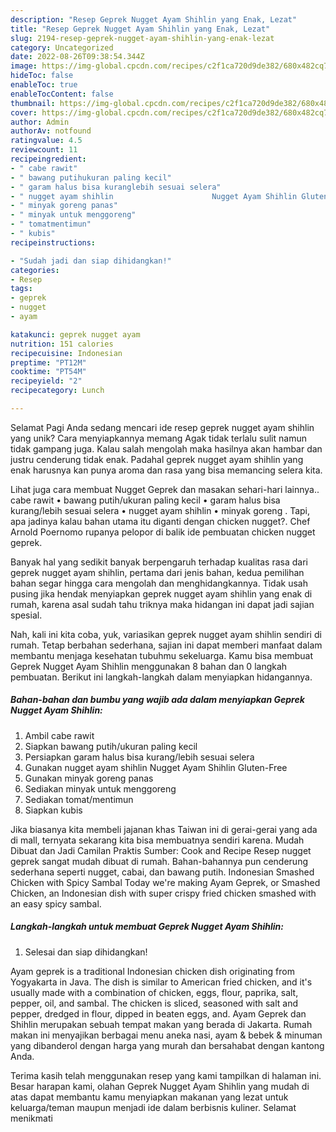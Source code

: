 ```yaml
---
description: "Resep Geprek Nugget Ayam Shihlin yang Enak, Lezat"
title: "Resep Geprek Nugget Ayam Shihlin yang Enak, Lezat"
slug: 2194-resep-geprek-nugget-ayam-shihlin-yang-enak-lezat
category: Uncategorized
date: 2022-08-26T09:38:54.344Z
image: https://img-global.cpcdn.com/recipes/c2f1ca720d9de382/680x482cq70/geprek-nugget-ayam-shihlin-foto-resep-utama.jpg
hideToc: false
enableToc: true
enableTocContent: false
thumbnail: https://img-global.cpcdn.com/recipes/c2f1ca720d9de382/680x482cq70/geprek-nugget-ayam-shihlin-foto-resep-utama.jpg
cover: https://img-global.cpcdn.com/recipes/c2f1ca720d9de382/680x482cq70/geprek-nugget-ayam-shihlin-foto-resep-utama.jpg
author: Admin
authorAv: notfound
ratingvalue: 4.5
reviewcount: 11
recipeingredient:
- " cabe rawit"
- " bawang putihukuran paling kecil"
- " garam halus bisa kuranglebih sesuai selera"
- " nugget ayam shihlin                      Nugget Ayam Shihlin GlutenFree"
- " minyak goreng panas"
- " minyak untuk menggoreng"
- " tomatmentimun"
- " kubis"
recipeinstructions:

- "Sudah jadi dan siap dihidangkan!"
categories:
- Resep
tags:
- geprek
- nugget
- ayam

katakunci: geprek nugget ayam 
nutrition: 151 calories
recipecuisine: Indonesian
preptime: "PT12M"
cooktime: "PT54M"
recipeyield: "2"
recipecategory: Lunch

---
```



Selamat Pagi Anda sedang mencari ide resep geprek nugget ayam shihlin yang unik? Cara menyiapkannya memang Agak tidak terlalu sulit namun tidak gampang juga. Kalau salah mengolah maka hasilnya akan hambar dan justru cenderung tidak enak. Padahal geprek nugget ayam shihlin yang enak harusnya kan punya aroma dan rasa yang bisa memancing selera kita.


Lihat juga cara membuat Nugget Geprek dan masakan sehari-hari lainnya.. cabe rawit • bawang putih/ukuran paling kecil • garam halus bisa kurang/lebih sesuai selera • nugget ayam shihlin • minyak goreng . Tapi, apa jadinya kalau bahan utama itu diganti dengan chicken nugget?. Chef Arnold Poernomo rupanya pelopor di balik ide pembuatan chicken nugget geprek.

Banyak hal yang sedikit banyak berpengaruh terhadap kualitas rasa dari geprek nugget ayam shihlin, pertama dari jenis bahan, kedua pemilihan bahan segar hingga cara mengolah dan menghidangkannya. Tidak usah pusing jika hendak menyiapkan geprek nugget ayam shihlin yang enak di rumah, karena asal sudah tahu triknya maka hidangan ini dapat jadi sajian spesial.


Nah, kali ini kita coba, yuk, variasikan geprek nugget ayam shihlin sendiri di rumah. Tetap berbahan sederhana, sajian ini dapat memberi manfaat dalam membantu menjaga kesehatan tubuhmu sekeluarga. Kamu bisa membuat Geprek Nugget Ayam Shihlin menggunakan 8 bahan dan 0 langkah pembuatan. Berikut ini langkah-langkah dalam menyiapkan hidangannya.

<!--inarticleads1-->

##### Bahan-bahan dan bumbu yang wajib ada dalam menyiapkan Geprek Nugget Ayam Shihlin:

1. Ambil  cabe rawit
1. Siapkan  bawang putih/ukuran paling kecil
1. Persiapkan  garam halus bisa kurang/lebih sesuai selera
1. Gunakan  nugget ayam shihlin                      Nugget Ayam Shihlin Gluten-Free
1. Gunakan  minyak goreng panas
1. Sediakan  minyak untuk menggoreng
1. Sediakan  tomat/mentimun
1. Siapkan  kubis


Jika biasanya kita membeli jajanan khas Taiwan ini di gerai-gerai yang ada di mall, ternyata sekarang kita bisa membuatnya sendiri karena. Mudah Dibuat dan Jadi Camilan Praktis Sumber: Cook and Recipe Resep nugget geprek sangat mudah dibuat di rumah. Bahan-bahannya pun cenderung sederhana seperti nugget, cabai, dan bawang putih. Indonesian Smashed Chicken with Spicy Sambal Today we&#39;re making Ayam Geprek, or Smashed Chicken, an Indonesian dish with super crispy fried chicken smashed with an easy spicy sambal. 

<!--inarticleads2-->

##### Langkah-langkah untuk membuat Geprek Nugget Ayam Shihlin:


1. Selesai dan siap dihidangkan!

Ayam geprek is a traditional Indonesian chicken dish originating from Yogyakarta in Java. The dish is similar to American fried chicken, and it&#39;s usually made with a combination of chicken, eggs, flour, paprika, salt, pepper, oil, and sambal. The chicken is sliced, seasoned with salt and pepper, dredged in flour, dipped in beaten eggs, and. Ayam Geprek dan Shihlin merupakan sebuah tempat makan yang berada di Jakarta. Rumah makan ini menyajikan berbagai menu aneka nasi, ayam &amp; bebek &amp; minuman yang dibanderol dengan harga yang murah dan bersahabat dengan kantong Anda. 

Terima kasih telah menggunakan resep yang kami tampilkan di halaman ini. Besar harapan kami, olahan Geprek Nugget Ayam Shihlin yang mudah di atas dapat membantu kamu menyiapkan makanan yang lezat untuk keluarga/teman maupun menjadi ide dalam berbisnis kuliner. Selamat menikmati
